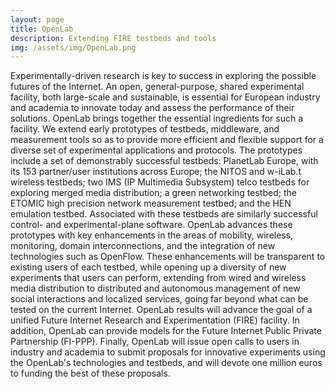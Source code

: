 ```yaml
---
layout: page
title: OpenLab
description: Extending FIRE testbeds and tools
img: /assets/img/OpenLab.png
---
```


Experimentally-driven research is key to success in exploring the possible futures of the Internet. An open, general-purpose, shared experimental facility, both large-scale and sustainable, is essential for European industry and academia to innovate today and assess the performance of their solutions. OpenLab brings together the essential ingredients for such a facility. We extend early prototypes of testbeds, middleware, and measurement tools so as to provide more efficient and flexible support for a diverse set of experimental applications and protocols. The prototypes include a set of demonstrably successful testbeds: PlanetLab Europe, with its 153 partner/user institutions across Europe; the NITOS and w-iLab.t wireless testbeds; two IMS (IP Multimedia Subsystem) telco testbeds for exploring merged media distribution; a green networking testbed; the ETOMIC high precision network measurement testbed; and the HEN emulation testbed. Associated with these testbeds are similarly successful control- and experimental-plane software. OpenLab advances these prototypes with key enhancements in the areas of mobility, wireless, monitoring, domain interconnections, and the integration of new technologies such as OpenFlow. These enhancements will be transparent to existing users of each testbed, while opening up a diversity of new experiments that users can perform, extending from wired and wireless media distribution to distributed and autonomous management of new social interactions and localized services, going far beyond what can be tested on the current Internet. OpenLab results will advance the goal of a unified Future Internet Research and Experimentation (FIRE) facility. In addition, OpenLab can provide models for the Future Internet Public Private Partnership (FI-PPP). Finally, OpenLab will issue open calls to users in industry and academia to submit proposals for innovative experiments using the OpenLab's technologies and testbeds, and will devote one million euros to funding the best of these proposals.

